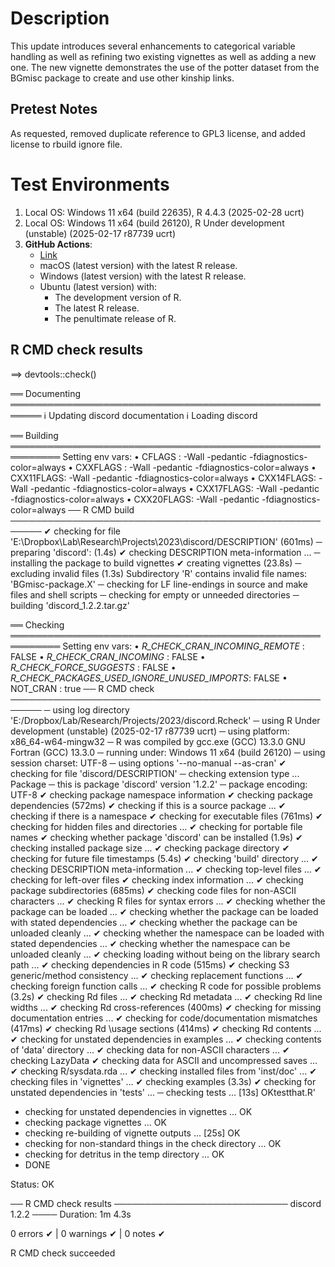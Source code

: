 
# Description

This update introduces several enhancements to categorical variable handling as well as refining two existing vignettes as well as adding a new one. The new vignette demonstrates the use of the potter dataset from the BGmisc package to create and use other kinship links. 

## Pretest Notes

As requested, removed duplicate reference to GPL3 license, and added license to rbuild ignore file.
 
# Test Environments

1. Local OS: Windows 11 x64 (build 22635), R 4.4.3 (2025-02-28 ucrt)
2. Local OS: Windows 11 x64 (build 26120), R Under development (unstable) (2025-02-17 r87739 ucrt)
3. **GitHub Actions**:  
    - [Link](https://github.com/R-Computing-Lab/discord/actions/runs/14255906008)
    - macOS (latest version) with the latest R release.
    - Windows (latest version) with the latest R release.
    - Ubuntu (latest version) with:
        - The development version of R.
        - The latest R release.
        - The penultimate release of R.
        
## R CMD check results

==> devtools::check()

══ Documenting ═══════════════════════════════════════════════════════
ℹ Updating discord documentation
ℹ Loading discord

══ Building ══════════════════════════════════════════════════════════
Setting env vars:
• CFLAGS    : -Wall -pedantic -fdiagnostics-color=always
• CXXFLAGS  : -Wall -pedantic -fdiagnostics-color=always
• CXX11FLAGS: -Wall -pedantic -fdiagnostics-color=always
• CXX14FLAGS: -Wall -pedantic -fdiagnostics-color=always
• CXX17FLAGS: -Wall -pedantic -fdiagnostics-color=always
• CXX20FLAGS: -Wall -pedantic -fdiagnostics-color=always
── R CMD build ───────────────────────────────────────────────────────
✔  checking for file 'E:\Dropbox\Lab\Research\Projects\2023\discord/DESCRIPTION' (601ms)
─  preparing 'discord': (1.4s)
✔  checking DESCRIPTION meta-information ...
─  installing the package to build vignettes
✔  creating vignettes (23.8s)
─  excluding invalid files (1.3s)
   Subdirectory 'R' contains invalid file names:
     'BGmisc-package.X'
─  checking for LF line-endings in source and make files and shell scripts
─  checking for empty or unneeded directories
─  building 'discord_1.2.2.tar.gz'
   
══ Checking ══════════════════════════════════════════════════════════
Setting env vars:
• _R_CHECK_CRAN_INCOMING_REMOTE_               : FALSE
• _R_CHECK_CRAN_INCOMING_                      : FALSE
• _R_CHECK_FORCE_SUGGESTS_                     : FALSE
• _R_CHECK_PACKAGES_USED_IGNORE_UNUSED_IMPORTS_: FALSE
• NOT_CRAN                                     : true
── R CMD check ───────────────────────────────────────────────────────
─  using log directory 'E:/Dropbox/Lab/Research/Projects/2023/discord.Rcheck'
─  using R Under development (unstable) (2025-02-17 r87739 ucrt)
─  using platform: x86_64-w64-mingw32
─  R was compiled by
       gcc.exe (GCC) 13.3.0
       GNU Fortran (GCC) 13.3.0
─  running under: Windows 11 x64 (build 26120)
─  using session charset: UTF-8
─  using options '--no-manual --as-cran'
✔  checking for file 'discord/DESCRIPTION'
─  checking extension type ... Package
─  this is package 'discord' version '1.2.2'
─  package encoding: UTF-8
✔  checking package namespace information
✔  checking package dependencies (572ms)
✔  checking if this is a source package ...
✔  checking if there is a namespace
✔  checking for executable files (761ms)
✔  checking for hidden files and directories ...
✔  checking for portable file names
✔  checking whether package 'discord' can be installed (1.9s)
✔  checking installed package size ... 
✔  checking package directory
✔  checking for future file timestamps (5.4s)
✔  checking 'build' directory ...
✔  checking DESCRIPTION meta-information ... 
✔  checking top-level files ...
✔  checking for left-over files
✔  checking index information ... 
✔  checking package subdirectories (685ms)
✔  checking code files for non-ASCII characters ... 
✔  checking R files for syntax errors ... 
✔  checking whether the package can be loaded ... 
✔  checking whether the package can be loaded with stated dependencies ... 
✔  checking whether the package can be unloaded cleanly ... 
✔  checking whether the namespace can be loaded with stated dependencies ... 
✔  checking whether the namespace can be unloaded cleanly ... 
✔  checking loading without being on the library search path ... 
✔  checking dependencies in R code (515ms)
✔  checking S3 generic/method consistency ... 
✔  checking replacement functions ... 
✔  checking foreign function calls ... 
✔  checking R code for possible problems (3.2s)
✔  checking Rd files ... 
✔  checking Rd metadata ... 
✔  checking Rd line widths ... 
✔  checking Rd cross-references (400ms)
✔  checking for missing documentation entries ... 
✔  checking for code/documentation mismatches (417ms)
✔  checking Rd \usage sections (414ms)
✔  checking Rd contents ... 
✔  checking for unstated dependencies in examples ... 
✔  checking contents of 'data' directory ...
✔  checking data for non-ASCII characters ... 
✔  checking LazyData
✔  checking data for ASCII and uncompressed saves ... 
✔  checking R/sysdata.rda ... 
✔  checking installed files from 'inst/doc' ... 
✔  checking files in 'vignettes' ... 
✔  checking examples (3.3s)
✔  checking for unstated dependencies in 'tests' ... 
─  checking tests ...
    [13s] OKtestthat.R'
   * checking for unstated dependencies in vignettes ... OK
   * checking package vignettes ... OK
   * checking re-building of vignette outputs ... [25s] OK
   * checking for non-standard things in the check directory ... OK
   * checking for detritus in the temp directory ... OK
   * DONE
   
   Status: OK
   
── R CMD check results ──────────────────────────── discord 1.2.2 ────
Duration: 1m 4.3s

0 errors ✔ | 0 warnings ✔ | 0 notes ✔

R CMD check succeeded
